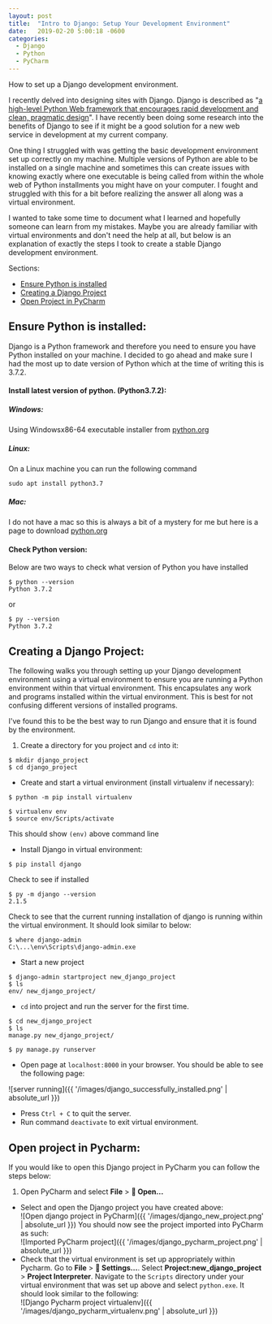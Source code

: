 ```yaml
---
layout: post
title:  "Intro to Django: Setup Your Development Environment"
date:   2019-02-20 5:00:18 -0600
categories:
  - Django
  - Python
  - PyCharm
---
```


How to set up a Django development environment.

I recently delved into designing sites with Django. Django is described
as "[a high-level Python Web framework that encourages rapid development
and clean, pragmatic design](https://www.djangoproject.com/)". I have
recently been doing some research into the benefits of Django to see if
it might be a good solution for a new web service in development at my
current company.

One thing I struggled with was getting the basic development environment
set up correctly on my machine. Multiple versions of Python are able
to be installed on a single machine and sometimes this can create issues
with knowing exactly where one executable is being called from within the
whole web of Python installments you might have on your computer. I fought
and struggled with this for a bit before realizing the answer all along
was a virtual environment.

I wanted to take some time to document what I learned and hopefully someone
can learn from my mistakes. Maybe you are already familiar with
virtual environments and don't need the help at all, but below is an
explanation of exactly the steps I took to create a stable Django development
environment.

Sections:

* [Ensure Python is installed](#ensure-python-is-installed)
* [Creating a Django Project](#creating-a-django-project)
* [Open Project in PyCharm](#open-project-in-pycharm)

## Ensure Python is installed:
Django is a Python framework and therefore you need to ensure you have
Python installed on your machine. I decided to go ahead and make sure
I had the most up to date version of Python which at the time of writing
this is 3.7.2.

#### Install latest version of python. (Python3.7.2):

##### Windows:
Using Windowsx86-64 executable installer from
[python.org](https://www.python.org/downloads/release/python-372/)

##### Linux:
On a Linux machine you can run the following command
```
sudo apt install python3.7
```

##### Mac:
I do not have a mac so this is always a bit of a mystery for me but here
is a page to download
[python.org](https://www.python.org/downloads/release/python-372/)


#### Check Python version:
Below are two ways to check what version of Python you have installed

```
$ python --version
Python 3.7.2
```
or
```
$ py --version
Python 3.7.2
```

## Creating a Django Project:

The following walks you through setting up your Django development
environment using a virtual environment to ensure you are running a
Python environment within that virtual environment. This encapsulates
any work and programs installed within the virtual environment. This is
best for not confusing different versions of installed programs.

I've found this to be the best way to run Django and ensure that it is
found by the environment.

1. Create a directory for you project and `cd` into it:
```
$ mkdir django_project
$ cd django_project
```

- Create and start a virtual environment (install virtualenv if necessary):
```
$ python -m pip install virtualenv
```
```
$ virtualenv env
$ source env/Scripts/activate
```
This should show `(env)` above command line

- Install Django in virtual environment:
```
$ pip install django
```
Check to see if installed
```
$ py -m django --version
2.1.5
```
Check to see that the current running installation of django is running within
the virtual environment. It should look similar to below:
```
$ where django-admin
C:\...\env\Scripts\django-admin.exe
```
- Start a new project
```
$ django-admin startproject new_django_project
$ ls
env/ new_django_project/
```

- `cd` into project and run the server for the first time.
```
$ cd new_django_project
$ ls
manage.py new_django_project/
```
```
$ py manage.py runserver
```

- Open page at `localhost:8000` in your browser. You should be able to see the following page:

![server running]({{ '/images/django_successfully_installed.png' | absolute_url }})

- Press `Ctrl + C` to quit the server.
- Run command `deactivate` to exit virtual environment.

## Open project in Pycharm:
If you would like to open this Django project in PyCharm you can follow
the steps below:
1. Open PyCharm and select **File** > **:open_file_folder: Open...**
- Select and open the Django project you have created above:  
![Open django project in PyCharm]({{ '/images/django_new_project.png' | absolute_url }})
You should now see the project imported into PyCharm as such:  
![Imported PyCharm project]({{ '/images/django_pycharm_project.png' | absolute_url }})
- Check that the virtual environment is set up appropriately within Pycharm.
Go to **File** > **:wrench: Settings...**. Select **Project:new_django_project** >
**Project Interpreter**. Navigate to the `Scripts` directory under your virtual environment
that was set up above and select `python.exe`. It should look similar to the following:  
![Django Pycharm project virtualenv]({{ '/images/django_pycharm_virtualenv.png' | absolute_url }})
